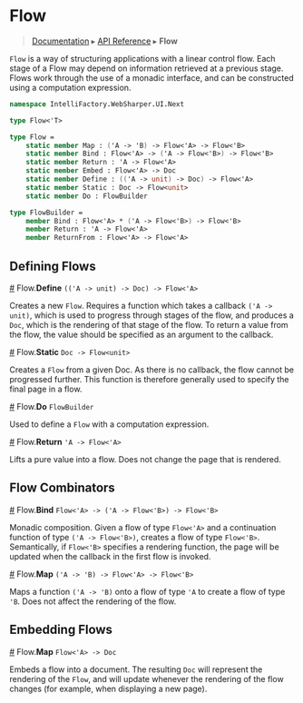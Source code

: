 # Flow
> [Documentation](../README.md) ▸ [API Reference](API.md) ▸ **Flow**

`Flow` is a way of structuring applications with a linear control flow.
Each stage of a Flow may depend on information retrieved at a previous stage.
Flows work through the use of a monadic interface, and can be constructed using
a computation expression.

```fsharp
namespace IntelliFactory.WebSharper.UI.Next

type Flow<'T>

type Flow =
    static member Map : ('A -> 'B) -> Flow<'A> -> Flow<'B>
    static member Bind : Flow<'A> -> ('A -> Flow<'B>) -> Flow<'B>
    static member Return : 'A -> Flow<'A>
    static member Embed : Flow<'A> -> Doc
    static member Define : (('A -> unit) -> Doc) -> Flow<'A>
    static member Static : Doc -> Flow<unit>
    static member Do : FlowBuilder

type FlowBuilder =
    member Bind : Flow<'A> * ('A -> Flow<'B>) -> Flow<'B>
    member Return : 'A -> Flow<'A>
    member ReturnFrom : Flow<'A> -> Flow<'A>
```

## Defining Flows

<a name="Define" href="#TextView">#</a> Flow.**Define** `(('A -> unit) -> Doc) -> Flow<'A>`

Creates a new `Flow`. Requires a function which takes a callback `('A -> unit)`, which is used to progress through stages of the flow, and produces a `Doc`, which is the rendering of that stage of the flow. To return a value from the flow, the value should be specified as an argument to the callback.

<a name="Static" href="#Static">#</a> Flow.**Static** `Doc -> Flow<unit>`

Creates a `Flow` from a given Doc. As there is no callback, the flow cannot be progressed further. This function is therefore generally used to specify the final page in a flow. 

<a name="Do" href="#Do">#</a> Flow.**Do** `FlowBuilder`

Used to define a `Flow` with a computation expression.

<a name="Return" href="#Return">#</a> Flow.**Return** `'A -> Flow<'A>`

Lifts a pure value into a flow. Does not change the page that is rendered.

## Flow Combinators

<a name="Bind" href="#Bind">#</a> Flow.**Bind** `Flow<'A> -> ('A -> Flow<'B>) -> Flow<'B>`

Monadic composition. Given a flow of type `Flow<'A>` and a continuation function of type `('A -> Flow<'B>)`, creates a flow of type `Flow<'B>`. Semantically, if `Flow<'B>` specifies a rendering function, the page will be updated when the callback in the first flow is invoked.


<a name="Map" href="#Map">#</a> Flow.**Map** `('A -> 'B) -> Flow<'A> -> Flow<'B>`

Maps a function `('A -> 'B)` onto a flow of type `'A` to create a flow of type `'B`. Does not affect the rendering of the flow.

## Embedding Flows

<a name="Embed" href="#Embed">#</a> Flow.**Map** `Flow<'A> -> Doc`

Embeds a flow into a document. The resulting `Doc` will represent the rendering of the `Flow`, and will update whenever the rendering of the flow changes (for example, when displaying a new page).
